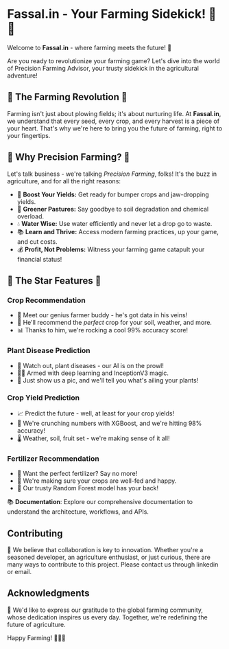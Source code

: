 # Fassal.in - Your Farming Sidekick! 🌱🚀

Welcome to **Fassal.in** - where farming meets the future! 🌾

Are you ready to revolutionize your farming game? Let's dive into the world of Precision Farming Advisor, your trusty sidekick in the agricultural adventure!

## 🌟 The Farming Revolution 🌟

Farming isn't just about plowing fields; it's about nurturing life. At **Fassal.in**, we understand that every seed, every crop, and every harvest is a piece of your heart. That's why we're here to bring you the future of farming, right to your fingertips.

## 🌾 Why Precision Farming? 🌾

Let's talk business - we're talking *Precision Farming*, folks! It's the buzz in agriculture, and for all the right reasons:

- 🚀 **Boost Your Yields:** Get ready for bumper crops and jaw-dropping yields.
- 🌱 **Greener Pastures:** Say goodbye to soil degradation and chemical overload.
- 💧 **Water Wise:** Use water efficiently and never let a drop go to waste.
- 📚 **Learn and Thrive:** Access modern farming practices, up your game, and cut costs.
- 💰 **Profit, Not Problems:** Witness your farming game catapult your financial status!

## 🚀 The Star Features 🚀

### Crop Recommendation

- 🤖 Meet our genius farmer buddy - he's got data in his veins!
- 🧐 He'll recommend the *perfect* crop for your soil, weather, and more.
- 📊 Thanks to him, we're rocking a cool 99% accuracy score!

### Plant Disease Prediction

- 🌿 Watch out, plant diseases - our AI is on the prowl!
- 🕵️‍♂️ Armed with deep learning and InceptionV3 magic.
- 📸 Just show us a pic, and we'll tell you what's ailing your plants!

### Crop Yield Prediction

- 📈 Predict the future - well, at least for your crop yields!
- 🧮 We're crunching numbers with XGBoost, and we're hitting 98% accuracy!
- 🌡️ Weather, soil, fruit set - we're making sense of it all!

### Fertilizer Recommendation

- 🌱 Want the perfect fertilizer? Say no more!
- 🌿 We're making sure your crops are well-fed and happy.
- 🌿 Our trusty Random Forest model has your back!


📚 **Documentation**: Explore our comprehensive documentation to understand the architecture, workflows, and APIs.

## Contributing

🤝 We believe that collaboration is key to innovation. Whether you're a seasoned developer, an agriculture enthusiast, or just curious, there are many ways to contribute to this project. Please contact us through linkedin or email.

## Acknowledgments

🙏 We'd like to express our gratitude to the global farming community, whose dedication inspires us every day. Together, we're redefining the future of agriculture.

Happy Farming! 🌱🚜✨
